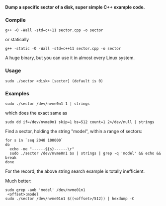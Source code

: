 
**Dump a specific sector of a disk, super simple C++ example code.**

### Compile

```
g++ -O -Wall -std=c++11 sector.cpp -o sector
```

or statically

```
g++ -static -O -Wall -std=c++11 sector.cpp -o sector
```

A huge binary, but you can use it in almost every Linux system.

### Usage

```
sudo ./sector <disk> [sector] (default is 0)
```

### Examples

```
sudo ./sector /dev/nvme0n1 1 | strings
```

which does the exact same as

```
sudo dd if=/dev/nvme0n1 skip=1 bs=512 count=1 2>/dev/null | strings
```

Find a sector, holding the string "model", within a range of sectors:

```
for s in `seq 2048 100000`
do
  echo -ne "------${s}------\r"
  sudo ./sector /dev/nvme0n1 $s | strings | grep -q 'model' && echo && break
done
```

For the record, the above string search example is totally inefficient.

Much better:

```
sudo grep -aob 'model' /dev/nvme01n1
 <offset>:model
sudo ./sector /dev/nvme01n1 $((<offset>/512)) | hexdump -C
```
